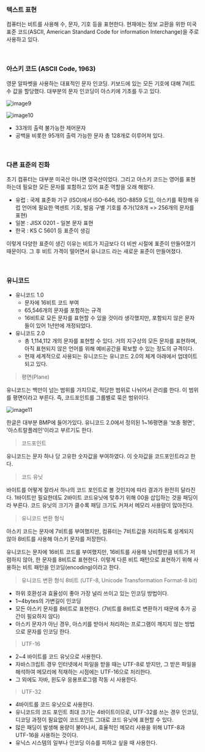 ### 텍스트 표현
컴퓨터는 비트를 사용해 수, 문자, 기호 등을 표현한다. 현재에는 정보 교환을 위한 미국 표준 코드(ASCII, American Standard Code for information Interchange)을 주로 사용하고 있다.

<br>

### 아스키 코드 (ASCII Code, 1963)

영문 알파벳을 사용하는 대표적인 문자 인코딩. 키보드에 있는 모든 기호에 대해 7비트 수 값을 할당했다. 대부분의 문자 인코딩이 아스키에 기초를 두고 있다.

![image9](https://github.com/user-attachments/assets/cd95ec8c-d852-4468-8a52-0e244cd6d0ec)

![image10](https://github.com/user-attachments/assets/dcd939d4-e831-4d3d-b31f-0bd7c0cbdb33)

- 33개의 출력 불가능한 제어문자
- 공백을 비롯한 95개의 출력 가능한 문자 총 128개로 이루어져 있다.

<br>

### 다른 표준의 진화

초기 컴퓨터는 대부분 미국산 아니면 영국산이었다. 그리고 아스키 코드는 영어를 표현하는데 필요한 모든 문자를 포함하고 있어 표준 역할을 오래 해왔다.

- 유럽 : 국제 표준화 기구 (ISO)에서 ISO-646, ISO-8859 도입, 아스키를 확장해 유럽 언어에 필요한 액센트 기호, 발음 구별 기호를 추가(128개 => 256개의 문자를 표현)
- 일본 : JISX 0201 - 일본 문자 표현
- 한국 : KS C 5601 등 표준이 생김

이렇게 다양한 표준이 생긴 이유는 비트가 지금보다 더 비싼 시절에 표준이 만들어졌기 때문이다. 그 후 비트 가격이 떨어면서 유니코드 라는 새로운 표준이 만들어졌다.

<br>

### 유니코드

- 유니코드 1.0
    - 문자에 16비트 코드 부여
    - 65,546개의 문자를 포함하는 규격
    - 16비트로 모든 문자를 표현할 수 있을 것이라 생각했지만, 포함되지 않은 문자들이 있어 1년만에 개정되었다.
- 유니코드 2.0
    - 총 1,114,112 개의 문자를 표현할 수 있다. 거의 지구상의 모든 문자를 표현하며, 아직 표현되지 않은 언어를 위해 예비공간을 확보할 수 있는 정도의 규격이다.
    - 현재 세계적으로 사용되는 유니코드는 유니코드 2.0의 체계 아래에서 업데이트 되고 있다.
    

> 평면(Plane)

유니코드는 백만이 넘는 범위를 가지므로, 적당한 범위로 나뉘어서 관리를 한다. 이 범위를 평면이라고 부른다. 즉, 코드포인트를 그룹별로 묶은 범위이다.

![image11](https://github.com/user-attachments/assets/1808d6a1-e956-42b7-9721-8e88c405c1ac)

한글은 대부분 BMP에 들어가있다. 유니코드 2.0에서 정의된 1~16평면을 '보충 평면', '아스트랄플레인'이라고 부르기도 한다.

> 코드포인트

유니코드는 문자 하나 당 고유한 숫자값을 부여하였다. 이 숫자값을 코드포인트라고 한다.

> 코드 유닛

바이트를 어떻게 잘라서 하나의 코드 포인트로 볼 것인지에 따라 결과가 완전히 달라진다. 1바이트만 필요한데도 2바이트 코드유닛에 맞추기 위해 00을 삽입하는 것을 패딩이라 부른다. 코드 유닛의 크기가 클수록 패딩 크기도 커져서 메모리 사용량이 많아진다.

> 유니코드 변환 형식

아스키 코드는 문자에 7비트를 부여했지만, 컴퓨터는 7비트값을 처리하도록 설계되지 않아 8비트를 사용해 아스키 문자를 저장한다.

유니코드는 문자에 16비트 코드를 부여했지만, 16비트를 사용해 낭비할만큼 비트가 저렴하지 않아, 한 문자를 8비트로 표현한다. 이렇게 다른 비트 패턴으로 표현하기 위해 사용하는 비트 패턴을 인코딩(encoding)이라고 한다.

> 유니코드 변환 형식 8비트 (UTF-8, Unicode Transformation Format-8 bit)

- 하위 호환성과 효율성이 좋아 가장 널리 쓰이고 있는 인코딩 방법이다.
- 1~4bytes의 가변길이 인코딩
- 모든 아스키 문자를 8비트로 표현한다. (7비트를 8비트로 변환하기 때문에 추가 공간이 필요하지 않다)
- 아스키 문자가 아닌 경우, 아스키를 받아서 처리하는 프로그램이 깨지지 않는 방법으로 문자를 인코딩 한다.

> UTF-16
> 
- 2~4 바이트를 코드 유닛으로 사용한다.
- 자바스크립트 경우 인터넷에서 파일을 받을 때는 UTF-8로 받지만, 그 받은 파일을 해석하여 메모리에 적재하는 시점에는 UTF-16으로 처리한다.
- 그 외에도 자바, 윈도우 응용프로그램 작동 시 사용한다.

> UTF-32
> 
- 4바이트를 코드 유닛으로 사용한다.
- 유니코드의 코드 포인트 최대 크기는 4바이트이므로, UTF-32를 쓰는 경우 인코딩, 디코딩 과정이 필요없이 코드포인트 그대로 코드 유닛에 표현할 수 있다.
- 많은 패딩이 발생해 용량이 불어나서, 효율적인 메모리 사용을 위해 UTF-8과 UTF-16을 사용하는 것이다.
- 유닉스 시스템의 일부나 인코딩 이슈를 피하고 싶을 때 사용한다.